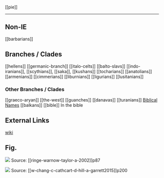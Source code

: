 [[pie]]

---

## Non-IE
[[barbarians]]

## Branches / Clades
[[hellens]]
[[germanic-branch]]
[[italo-celts]]
[[balto-slavs]]
[[indo-iranians]], [[scythians]], [[saka]], [[kushans]]
[[tocharians]]
[[anatolians]]
[[armenians]]
[[cimmerians]]
[[liburnians]]
[[ligurians]]
[[lusitanians]]

### Other Branches / Clades
[[graeco-aryan]]
[[the-west]]
[[guanches]]
[[danavas]]
[[turanians]]
[Biblical Names](bible)
[[balkans]]
[[bible]] In the bible


## External Links
[wiki](https://en.wikipedia.org/wiki/Indo-European-migrations)



## Fig.

![](a/d-ringe-t-warnow-a-taylor2002p87.png)
Source: [[ringe-warnow-taylor-a-2002]]p87

![](a/w-chang-c-cathcart-d-hill-a-garrett2015p200.png)
Source: [[w-chang-c-cathcart-d-hill-a-garrett2015]]p200